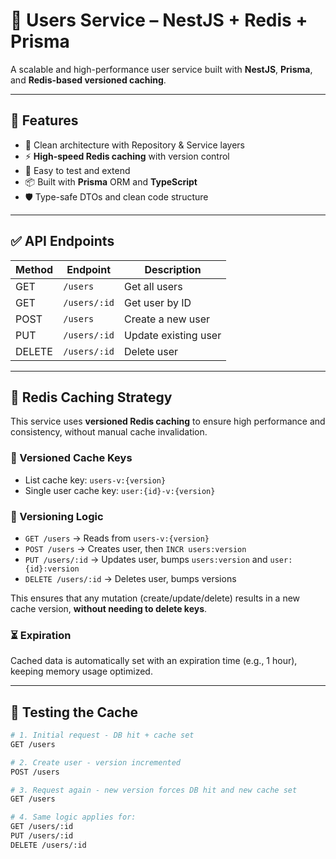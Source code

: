 # 👥 Users Service – NestJS + Redis + Prisma

A scalable and high-performance user service built with **NestJS**, **Prisma**, and **Redis-based versioned caching**.

---

## 🚀 Features

- 🔧 Clean architecture with Repository & Service layers
- ⚡ **High-speed Redis caching** with version control
- 🧪 Easy to test and extend
- 📦 Built with **Prisma** ORM and **TypeScript**
- 🛡️ Type-safe DTOs and clean code structure

---

## ✅ API Endpoints

| Method | Endpoint       | Description            |
|--------|----------------|------------------------|
| GET    | `/users`       | Get all users          |
| GET    | `/users/:id`   | Get user by ID         |
| POST   | `/users`       | Create a new user      |
| PUT    | `/users/:id`   | Update existing user   |
| DELETE | `/users/:id`   | Delete user            |

---

## 🧠 Redis Caching Strategy

This service uses **versioned Redis caching** to ensure high performance and consistency, without manual cache invalidation.

### 🔄 Versioned Cache Keys

- List cache key: `users-v:{version}`
- Single user cache key: `user:{id}-v:{version}`

### 🔧 Versioning Logic

- `GET /users` → Reads from `users-v:{version}`
- `POST /users` → Creates user, then `INCR users:version`
- `PUT /users/:id` → Updates user, bumps `users:version` and `user:{id}:version`
- `DELETE /users/:id` → Deletes user, bumps versions

This ensures that any mutation (create/update/delete) results in a new cache version, **without needing to delete keys**.

### ⏳ Expiration

Cached data is automatically set with an expiration time (e.g., 1 hour), keeping memory usage optimized.

---

## 🧪 Testing the Cache

```bash
# 1. Initial request - DB hit + cache set
GET /users

# 2. Create user - version incremented
POST /users

# 3. Request again - new version forces DB hit and new cache set
GET /users

# 4. Same logic applies for:
GET /users/:id
PUT /users/:id
DELETE /users/:id
